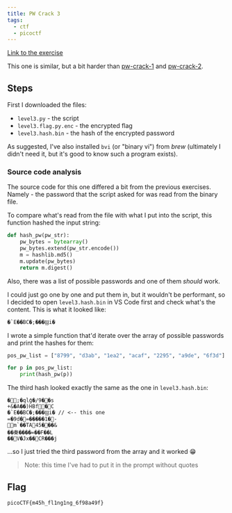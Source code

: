 ```yaml
---
title: PW Crack 3
tags:
  - ctf
  - picoctf
---
```


[Link to the exercise](https://play.picoctf.org/practice/challenge/247)

This one is similar, but a bit harder than [pw-crack-1](knowledge/off-sec/write-ups/picoCTF/pw-crack-1.md) and [pw-crack-2](knowledge/off-sec/write-ups/picoCTF/pw-crack-2.md).

## Steps

First I downloaded the files:

- `level3.py` - the script
- `level3.flag.py.enc` - the encrypted flag
- `level3.hash.bin` - the hash of the encrypted password

As suggested, I've also installed `bvi` (or "binary vi") from _brew_ (ultimately I didn't need it, but it's good to know such a program exists).

### Source code analysis

The source code for this one differed a bit from the previous exercises. Namely - the password that the script asked for was read from the binary file.

To compare what's read from the file with what I put into the script, this function hashed the input string:

```python
def hash_pw(pw_str):
	pw_bytes = bytearray()
	pw_bytes.extend(pw_str.encode())
	m = hashlib.md5()
	m.update(pw_bytes)
	return m.digest()
```

Also, there was a list of possible passwords and one of them _should_ work.

I could just go one by one and put them in, but it wouldn't be performant, so I decided to open `level3.hash.bin` in VS Code first and check what's the content. This is what it looked like:

```
�`E��BC�;���Ϣi�
```

I wrote a simple function that'd iterate over the array of possible passwords and print the hashes for them:

```python
pos_pw_list = ["8799", "d3ab", "1ea2", "acaf", "2295", "a9de", "6f3d"]

for p in pos_pw_list:
	print(hash_pw(p))
```

The third hash looked exactly the same as the one in `level3.hash.bin`:

```
�;�qlģ�/9��s
+&�A��)HBf�C
�`E��BC�;���Ϣi� // <-- this one
=�9d�=�����1�-
m`��TA45���&
��秦����=��F��L
��V�Jx��CR���j
```

...so I just tried the third password from the array and it worked 😁

> Note: this time I've had to put it in the prompt without quotes

## Flag

`picoCTF{m45h_fl1ng1ng_6f98a49f}`
